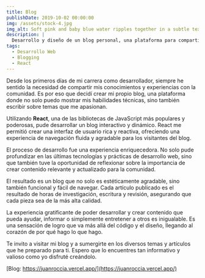 ```yaml
---
title: Blog
publishDate: 2019-10-02 00:00:00
img: /assets/stock-4.jpg
img_alt: Soft pink and baby blue water ripples together in a subtle texture.
description: |
  Desarrollo y diseño de un blog personal, una plataforma para compartir conocimientos y experiencias en el mundo del desarrollo web.
tags:
  - Desarrollo Web
  - Blogging
  - React
---
```


Desde los primeros días de mi carrera como desarrollador, siempre he sentido la necesidad de compartir mis conocimientos y experiencias con la comunidad. Es por eso que decidí crear mi propio blog, una plataforma donde no solo puedo mostrar mis habilidades técnicas, sino también escribir sobre temas que me apasionan.

Utilizando **React**, una de las bibliotecas de JavaScript más populares y poderosas, pude desarrollar un blog interactivo y dinámico. React me permitió crear una interfaz de usuario rica y reactiva, ofreciendo una experiencia de navegación fluida y agradable para los visitantes del blog.

El proceso de desarrollo fue una experiencia enriquecedora. No solo pude profundizar en las últimas tecnologías y prácticas de desarrollo web, sino que también tuve la oportunidad de reflexionar sobre la importancia de crear contenido relevante y actualizado para la comunidad.

El resultado es un blog que no solo es estéticamente agradable, sino también funcional y fácil de navegar. Cada artículo publicado es el resultado de horas de investigación, escritura y revisión, asegurando que cada pieza sea de la más alta calidad.

La experiencia gratificante de poder desarrollar y crear contenido que pueda ayudar, informar o simplemente entretener a otros es inigualable. Es una sensación de logro que va más allá del código y el diseño, llegando al corazón de por qué hago lo que hago.

Te invito a visitar mi blog y a sumergirte en los diversos temas y artículos que he preparado para ti. Espero que lo encuentres tan informativo y valioso como yo disfruté creándolo.

[Blog: https://juanroccia.vercel.app/](https://juanroccia.vercel.app/)